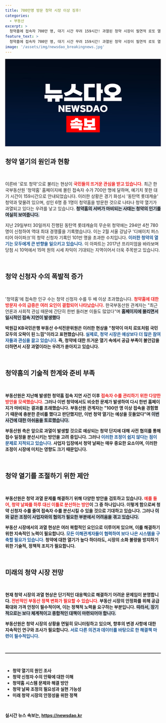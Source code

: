 ```yaml
---
title: 700만명 방문 청약 시장 이상 징후!
categories:
  - 부동산
excerpt: >
  청약홈에 접속자 700만 명, 대기 시간 무려 159시간! 과열된 청약 시장이 필연적 로또 열풍으로 번지고 있습니다. 과연 이 현상 뒤엔 어떤 불안감이 숨겨져 있을까요? 클릭해서 확인해 보세요!
feature_text: >
  청약홈에 접속자 700만 명, 대기 시간 무려 159시간! 과열된 청약 시장이 필연적 로또 열풍으로 번지고 있습니다. 과연 이 현상 뒤엔 어떤 불안감이 숨겨져 있을까요? 클릭해서 확인해 보세요!
image: '/assets/img/newsdao_breakingnews.jpg'
---
```


<p><img src="/assets/img/newsdao_breakingnews.jpg" alt="ontimetimes 속보" /></p>

<h2 data-ke-size="size26">청약 열기의 원인과 현황</h2>

<p data-ke-size="size16">&nbsp;</p>

<p>이른바 '로또 청약'으로 불리는 현상이 <b><span style="color: #ee2323;">국민들의 뜨거운 관심을 받고 있습니다.</span></b> 최근 한국부동산원 '청약홈' 홈페이지에 몰린 접속자 수가 700만 명에 달하며, 예기치 못한 대기 시간이 159시간으로 안내되었습니다. 이러한 상황은 경기 화성시 '동탄역 롯데캐슬' 청약과 맞물려 있으며, 성인 6명 중 1명이 청약홈을 방문한 것으로 나타나 청약 열기가 과열되고 있다는 우려를 낳고 있습니다. <b><span style="background-color: #21538527;">청약홈의 서버가 마비되는 사태는 청약의 인기를 여실히 보여줍니다.</span></b> </p>

<p>지난 29일부터 30일까지 진행된 동탄역 롯데캐슬의 무순위 청약에는 294만 4천 780명이 신청하여 역대 최대 경쟁률을 기록했습니다. 이는 2월 서울 강남구 '디에이치 퍼스티어 아이파크'의 청약 신청자 기록인 101만 명을 초과한 수치입니다. <b><span style="color: #1a5490;">이러한 청약의 열기는 모두에게 큰 반향을 일으키고 있습니다.</span></b> 이 아파트는 2017년 프리미엄을 바라보며 당첨 시 10억에서 15억 원의 시세 차익이 기대되는 지역이어서 더욱 주목받고 있습니다. </p>

<p data-ke-size="size16">&nbsp;</p>

<h2 data-ke-size="size26">청약 신청자 수의 폭발적 증가</h2>

<p data-ke-size="size16">&nbsp;</p>

<p>'청약홈'에 접속한 인구 수는 청약 신청자 수를 두 배 이상 초과했습니다. <b><span style="color: #ee2323;">청약홈에 대한 방문자 수의 급증은 여러 요인이 결합되어 나타났습니다.</span></b> 한국부동산원 관계자는 "최근 언론과 사회적 관심 때문에 간단히 한번 들러본 이들도 많았다"며 <b><span style="background-color: #21538527;">홈페이지에 몰리면서 일시적인 접속 지연이 발생했다</span></b고 설명했습니다. 이러한 청약 대란은 부동산 시장의 현황을 잘 보여주며, 투자자들 사이에서의 관심이 더욱 고조되고 있습니다. </p>

<p>박원갑 KB국민은행 부동산 수석전문위원은 이러한 현상을 "청약이 마치 로또처럼 국민 모두의 오락이 된 느낌"이라고 표현했습니다. <b><span style="color: #1a5490;">실제로, 청약 시장은 예상보다 더 많은 참여자들과 관심을 끌고 있습니다.</span></b> 즉, 청약에 대한 뜨거운 열기 속에서 공급 부족이 불안감을 더하면서 <b>시장 과열</b>이라는 우려가 쏟아지고 있습니다. </p>

<p data-ke-size="size16">&nbsp;</p>

<h2 data-ke-size="size26">청약홈의 기술적 한계와 준비 부족</h2>

<p data-ke-size="size16">&nbsp;</p>

<p>부동산원은 지난해 발생한 청약홈 접속 지연 사건 이후 <b><span style="color: #ee2323;">접속자 수를 관리하기 위한 다양한 방안을 모색했습니다.</span></b> 그러나 이번 청약에서도 비슷한 문제가 발생하여 다시 한번 홈페이지가 마비되는 결과를 초래했습니다. 부동산원 관계자는 "100만 명 이상 접속을 경험했기 때문에 충분한 준비를 했다고 판단했지만, 이번 청약 열기는 예상을 웃돌았다"며 <b><span style="background-color: #21538527;">이번 사건에 대한 아쉬움을 토로했습니다.</span></b></p>

<p>부동산원 측은 앞으로 과열이 발생할 것으로 예상되는 청약 단지에 대해 사전 협의를 통해 접수 일정을 분산시키는 방안을 고려 중입니다. 그러나 <b><span style="color: #1a5490;">이러한 조정이 쉽지 않다는 점이 문제로 지적되고 있습니다.</span></b> 사업자 입장에서 청약 날짜는 매우 중요한 요소이며, 이러한 조정이 시장에 미치는 영향도 크기 때문입니다. </p>

<p data-ke-size="size16">&nbsp;</p>

<h2 data-ke-size="size26">청약 열기를 조절하기 위한 제안</h2>

<p data-ke-size="size16">&nbsp;</p>

<p>부동산원은 청약 과열 문제를 해결하기 위해 다양한 방안을 검토하고 있습니다. <b><span style="color: #ee2323;">예를 들어, 청약 날짜를 하루 대신 이틀로 분산하는 방안</span></b>이 그 중 하나입니다. 이렇게 함으로써 청약 신청자 수를 줄여 접속자 수를 분산시킬 수 있을 것으로 기대하고 있습니다. 그러나 <b><span style="background-color: #21538527;">이와 같은 조정이 사업자와의 협의가 필요한 부분에서 어려움을 겪고 있습니다.</span></b> </p>

<p>부동산 시장에서의 과열 현상은 여러 복합적인 요인으로 이루어져 있으며, 이를 해결하기 위한 지속적인 노력이 필요합니다. <b><span style="color: #1a5490;">모든 이해관계자들이 협력하여 보다 나은 시스템을 구축할 필요가 있습니다.</span></b> 청약에 대한 열기가 높다 하더라도, 시장의 소화 불량을 방지하기 위한 기술적, 정책적 조치가 필요합니다. </p>

<p data-ke-size="size16">&nbsp;</p>

<h2 data-ke-size="size26">미래의 청약 시장 전망</h2>

<p data-ke-size="size16">&nbsp;</p>

<p>현재 청약 시장의 과열 현상은 단기적인 대응책으로 해결하기 어려운 문제임이 분명합니다. <b><span style="color: #ee2323;">전반적인 부동산 정책 변화가 필요할 수 있습니다.</span></b> 부동산 시장의 안정화를 위해 공급 확대와 가격 안정이 필수적이며, 이는 정책적 노력을 요구하는 부분입니다. <b><span style="background-color: #21538527;">따라서, 장기적으로는 보다 체계적이고 종합적인 대책이 마련되어야 합니다.</span></b></p>

<p>부동산원은 청약 시장의 상황을 면밀히 모니터링하고 있으며, 향후의 변경 사항에 대한 지속적인 연구와 조사가 필요합니다. <b><span style="color: #1a5490;">서로 다른 의견과 데이터를 바탕으로 한 해결책 마련이 필수적입니다.</span></b> </p>

<p data-ke-size="size16">&nbsp;</p>

<hr style="height: 2px; background-color: #333;"/>

<p data-ke-size="size16">&nbsp;</p>

<ul>
  <li>청약 열기의 원인 조사</li>
  <li>청약 신청자 수의 안팎에 대한 이해</li>
  <li>청약홈 시스템 문제와 해결 방안</li>
  <li>청약 날짜 조정의 필요성과 실현 가능성</li>
  <li>미래 청약 시장의 안정성을 위한 정책</li>
</ul>

<p data-ke-size="size16">&nbsp;</p>
실시간 뉴스 속보는, <a href="https://newsdao.kr" rel="dofollow">https://newsdao.kr</a>



